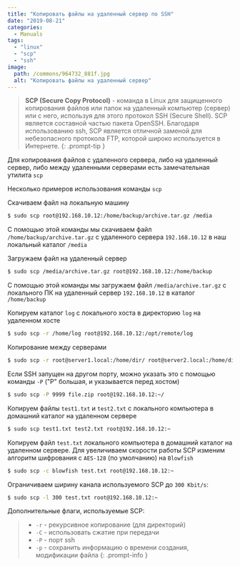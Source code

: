 ```yaml
---
title: "Копировать файлы на удаленный сервер по SSH"
date: "2019-08-21"
categories: 
  - Manuals
tags: 
  - "linux"
  - "scp"
  - "ssh"
image:
  path: /commons/964732_881f.jpg
  alt: "Копировать файлы на удаленный сервер"
---
```


> **SCP (Secure Copy Protocol)** - команда в Linux для защищенного копирования файлов или папок на удаленный компьютер (сервер) или с него, используя для этого протокол SSH (Secure Shell). SCP является составной частью пакета OpenSSH. Благодаря использованию ssh, SCP является отличной заменой для небезопасного протокола FTP, которой широко используется в Интернете.
{: .prompt-tip }

Для копирования файлов с удаленного сервера, либо на удаленный сервер, либо между удаленными серверами есть замечательная утилита `scp`

Несколько примеров использования команды `scp`

Скачиваем файл на локальную машину

```sh
$ sudo scp root@192.168.10.12:/home/backup/archive.tar.gz /media
```

С помощью этой команды мы скачиваем файл `/home/backup/archive.tar.gz` с удаленного сервера `192.168.10.12` в наш локальный каталог `/media`

Загружаем файл на удаленный сервер

```sh
$ sudo scp /media/archive.tar.gz root@192.168.10.12:/home/backup
```

С помощью этой команды мы загружаем файл `/media/archive.tar.gz` с локального ПК на удаленный сервер `192.168.10.12` в каталог `/home/backup`

Копируем каталог `log` с локального хоста в директорию `log` на удаленном хосте

```sh
$ sudo scp -r /home/log root@192.168.10.12:/opt/remote/log
```

Копирование между серверами

```sh
$ sudo scp -r root@server1.local:/home/dir/ root@server2.local:/home/dir/
```

Если SSH запущен на другом порту, можно указать это с помощью команды `-P` ("P" большая, и указывается перед хостом)

```sh
$ sudo scp -P 9999 file.zip root@192.168.10.12:~/
```

Копируем файлы `test1.txt` и `test2.txt` с локального компьютера в домашний каталог на удаленном сервере

```sh
$ sudo scp test1.txt test2.txt root@192.168.10.12:~
```

Копируем файл `test.txt` локального компьютера в домашний каталог на удаленном сервере. Для увеличиваем скорости работы SCP изменим алгоритм шифрования с `AES-128` (по умолчанию) на `Blowfish`

```sh
$ sudo scp -c blowfish test.txt root@192.168.10.12:~
```

Ограничиваем ширину канала используемого SCP до `300 Kbit/s`:

```sh
$ sudo scp -l 300 test.txt root@192.168.10.12:~
```

Дополнительные флаги, используемые SCP:

> - `-r` - рекурсивное копирование (для директорий)
> - `-C` - использовать сжатие при передачи
> - `-P` - порт ssh
> - `-p` - сохранить информацию о времени создания, модификации файла
{: .prompt-info }
